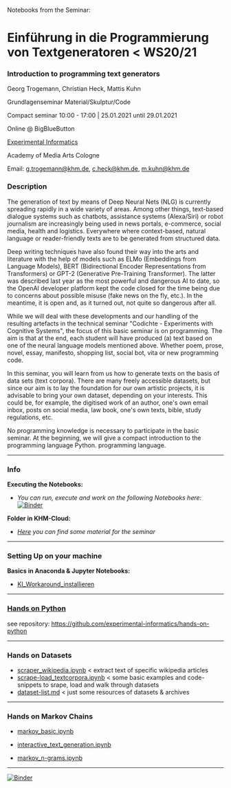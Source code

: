 Notebooks from the Seminar:

# Einführung in die Programmierung von Textgeneratoren < WS20/21

### Introduction to programming text generators

Georg Trogemann, Christian Heck, Mattis Kuhn

Grundlagenseminar Material/Skulptur/Code

Compact seminar 10:00 - 17:00 | 25.01.2021 until 29.01.2021 

Online @ BigBlueButton

[Experimental Informatics](https://en.khm.de/exMedia_experimentelle_informatik/)

Academy of Media Arts Cologne

Email: g.trogemann@khm.de, c.heck@khm.de, m.kuhn@khm.de

### Description

The generation of text by means of Deep Neural Nets (NLG) is currently spreading rapidly in a wide variety of areas. Among other things, text-based dialogue systems such as chatbots, assistance systems (Alexa/Siri) or robot journalism are increasingly being used in news portals, e-commerce, social media, health and logistics. Everywhere where context-based, natural language or reader-friendly texts are to be generated from structured data.

Deep writing techniques have also found their way into the arts and literature with the help of models such as ELMo (Embeddings from Language Models), BERT (Bidirectional Encoder Representations from Transformers) or GPT-2 (Generative Pre-Training Transformer). The latter was described last year as the most powerful and dangerous AI to date, so the OpenAI developer platform kept the code closed for the time being due to concerns about possible misuse (fake news on the fly, etc.). In the meantime, it is open and, as it turned out, not quite so dangerous after all.

While we will deal with these developments and our handling of the resulting artefacts in the technical seminar "Codichte - Experiments with Cognitive Systems", the focus of this basic seminar is on programming. The aim is that at the end, each student will have produced (a) text based on one of the neural language models mentioned above. Whether poem, prose, novel, essay, manifesto, shopping list, social bot, vita or new programming code.

In this seminar, you will learn from us how to generate texts on the basis of data sets (text corpora). There are many freely accessible datasets, but since our aim is to lay the foundation for our own artistic projects, it is advisable to bring your own dataset, depending on your interests. This could be, for example, the digitised work of an author, one's own email inbox, posts on social media, law book, one's own texts, bible, study regulations, etc.

No programming knowledge is necessary to participate in the basic seminar. At the beginning, we will give a compact introduction to the programming language Python. programming language.

---

### Info 

**Executing the Notebooks:**

- *You can run, execute and work on the following Notebooks here:* [![Binder](https://mybinder.org/badge_logo.svg)](https://mybinder.org/v2/gh/experimental-informatics/hands-on-text-generators/HEAD)

**Folder in KHM-Cloud:**

- *[Here](https://wolke.khm.de/index.php/s/zt3kEbcs5a9GzLY) you can find some material for the seminar*
---

### Setting Up on your machine

**Basics in Anaconda & Jupyter Notebooks:**

* [KI_Workaround_installieren](https://exmediawiki.khm.de/exmediawiki/index.php/KI_Workaround_installieren#Anaconda_2)

---

### [Hands on Python](https://github.com/experimental-informatics/hands-on-python)

see repository: https://github.com/experimental-informatics/hands-on-python

---

### Hands on Datasets
  
* [scraper_wikipedia.ipynb](https://github.com/experimental-informatics/hands-on-text-generators/blob/master/scraper_wikipedia.ipynb) < extract text of specific wikipedia articles
* [scrape-load_textcorpora.ipynb](https://github.com/experimental-informatics/hands-on-text-generators/blob/master/scrape-load_textcorpora.ipynb) < some basic examples and code-snippets to srape, load and walk through datasets
* [dataset-list.md](https://github.com/experimental-informatics/hands-on-text-generators/blob/master/dataset-list.md) < just some resources of datasets & archives

---

### Hands on Markov Chains

* [markov_basic.ipynb](https://github.com/experimental-informatics/hands-on-text-generators/blob/master/markov_basic.ipynb)

* [interactive_text_generation.ipynb](https://github.com/experimental-informatics/hands-on-text-generators/blob/master/interactive_text_generation.ipynb)

* [markov_n-grams.ipynb](https://github.com/experimental-informatics/hands-on-text-generators/blob/master/markov_n-grams.ipynb)



---

[![Binder](https://mybinder.org/badge_logo.svg)](https://mybinder.org/v2/gh/experimental-informatics/hands-on-text-generators/HEAD)

